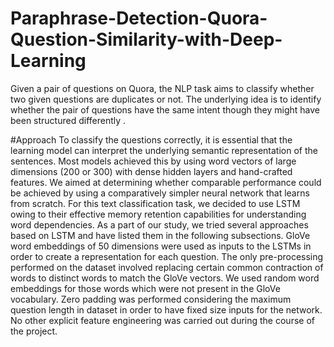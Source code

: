 # Paraphrase-Detection-Quora-Question-Similarity-with-Deep-Learning
Given a pair of questions on Quora, the  NLP task aims to classify  whether two given questions are duplicates or not. The underlying  idea is to identify whether the pair of questions have the same intent  though they might have been structured differently .

#Approach
To classify the questions correctly, it is essential that the learning model can interpret the underlying semantic representation of the 
sentences. Most models achieved this by using word vectors of large dimensions (200 or 300) with dense hidden layers and hand-crafted  features.  We  aimed  at  determining  whether  comparable 
performance could be achieved by using a comparatively simpler neural network that learns from scratch.
For this text classification task, we decided to use LSTM owing to their  effective  memory  retention  capabilities  for  understanding 
word  dependencies. As  a  part  of our  study,  we  tried  several approaches based on LSTM and have listed them in the following 
subsections. GloVe word embeddings of 50 dimensions were used as inputs to the LSTMs in order to create a representation for each 
question.  The  only  pre-processing performed  on  the  dataset involved replacing certain common contraction of words to distinct 
words to match  the  GloVe  vectors.  We  used  random  word embeddings for those words which were not present in the GloVe 
vocabulary.  Zero  padding  was  performed  considering  the maximum question length in dataset in order to have fixed size 
inputs for the network. No other explicit feature engineering was carried out during the course of the project. 
